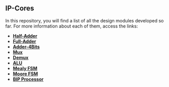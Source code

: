 ## IP-Cores

In this repository, you will find a list of all the design modules developed so far. For more information about each of them, access the links:

- **[Half-Adder](https://github.com/UVM-UFSC/IP-Cores/tree/main/ip-cores/half-adder)**
- **[Full-Adder](https://github.com/UVM-UFSC/IP-Cores/tree/main/ip-cores/full-adder)**
- **[Adder-4Bits](https://github.com/UVMUFSC/IP-Cores/tree/main/ip-cores/adder-4bits)**
- **[Mux](https://github.com/UVMUFSC/IP-Cores/tree/main/ip-cores/mux)**
- **[Demux](https://github.com/UVMUFSC/IP-Cores/tree/main/ip-cores/demux)**
- **[ALU](https://github.com/UVMUFSC/IP-Cores/tree/main/ip-cores/alu)**
- **[Mealy FSM](https://github.com/UVMUFSC/IP-Cores/tree/main/ip-cores/mealy_fsm)**
- **[Moore FSM](https://github.com/UVMUFSC/IP-Cores/tree/main/ip-cores/moore_fsm)**
- **[BIP Processor](https://github.com/UVMUFSC/IP-Cores/tree/main/ip-cores/bip)**
